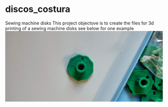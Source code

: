 # discos_costura
Sewing machine disks
This project objectove is to create the files for 3d printing of a sewing machine disks
see below for one example
![Disks](/images/IMG_20221105_163752.jpg)

